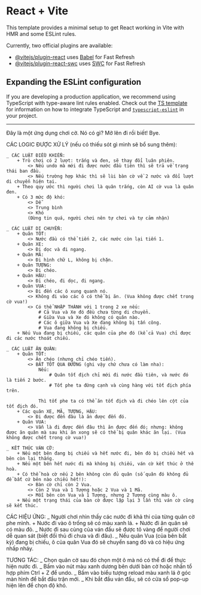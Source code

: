 # React + Vite

This template provides a minimal setup to get React working in Vite with HMR and some ESLint rules.

Currently, two official plugins are available:

- [@vitejs/plugin-react](https://github.com/vitejs/vite-plugin-react/blob/main/packages/plugin-react) uses [Babel](https://babeljs.io/) for Fast Refresh
- [@vitejs/plugin-react-swc](https://github.com/vitejs/vite-plugin-react/blob/main/packages/plugin-react-swc) uses [SWC](https://swc.rs/) for Fast Refresh

## Expanding the ESLint configuration

If you are developing a production application, we recommend using TypeScript with type-aware lint rules enabled. Check out the [TS template](https://github.com/vitejs/vite/tree/main/packages/create-vite/template-react-ts) for information on how to integrate TypeScript and [`typescript-eslint`](https://typescript-eslint.io) in your project.

___________________________________________________________________________________________________________________________

Đây là một ứng dụng chơi cờ. Nó có gì? Mở lên đi rồi biết! Bye.

CÁC LOGIC ĐƯỢC XỬ LÝ (nếu có thiếu sót gì mình sẽ bổ sung thêm):

    _ CÁC LUẬT ĐIỀU KHIỂN:
        + Trò chơi có 2 lượt: trắng và đen, sẽ thay đổi luân phiên.
            <> Nếu undo mà mới đi được nước đầu tiên thì sẽ trả về trạng thái ban đầu.
            <> Nếu trường hợp khác thì sẽ lùi bàn cờ về 2 nước và đổi lượt di chuyển hiện tại.
        + Theo quy ước thì người chơi là quân trắng, còn AI cờ vua là quân đen.
        + Có 3 mức độ khó:
            <> Dễ
            <> Trung bình
            <> Khó
            (Đừng tin quá, người chơi nên tự chơi và tự cảm nhận)

    _ CÁC LUẬT DI CHUYỂN:
        + Quân TỐT:
            <> Nước đầu có thể tiến 2, các nước còn lại tiến 1.
        + Quân XE:
            <> Đi dọc và đi ngang.
        + Quân MÃ:
            <> Đi hình chữ L, không bị chặn.
        + Quân TƯỢNG:
            <> Đi chéo.
        + Quân HẬU:
            <> Đi chéo, đi dọc, đi ngang.
        + Quân VUA:
            <> Đi đến các ô xung quanh nó.
            <> Không đi vào các ô có thể bị ăn. (Vua không được chết trong cờ vua!)
            <> Có thể NHẬP THÀNH với 1 trong 2 xe nếu:
                # Cả Vua và Xe đó đều chưa từng di chuyển.
                # Giữa Vua và Xe đó không có quân nào.
                # Các ô giữa Vua và Xe đang không bị tấn công.
                # Vua đang không bị chiếu.
        + Nếu Vua đang bị chiếu, các quân của phe đó (kể cả Vua) chỉ được đi các nước thoát chiếu.
    
    _ CÁC LUẬT ĂN QUÂN:
        + Quân TỐT:
            <> Ăn chéo (nhưng chỉ chéo tiến).
            <> BẮT TỐT QUA ĐƯỜNG (ghi vậy chứ chưa có làm nha):
                Nếu:
                    # Quân tốt địch chỉ mới đi nước đầu tiên, và nước đó là tiến 2 bước.
                    # Tốt phe ta đứng cạnh và cùng hàng với tốt địch phía trên.
                
                Thì tốt phe ta có thể ăn tốt địch và đi chéo lên cột của tốt địch đó.
        + Các quân XE, MÃ, TƯỢNG, HẬU:
            <> Đi được đến đâu là ăn được đến đó.
        + Quân VUA:
            <> Vẫn là đi được đến đâu thì ăn được đến đó; nhưng: không được ăn quân mà sau khi ăn xong sẽ có thể bị quân khác ăn lại. (Vua không được chết trong cờ vua!)

    _ KẾT THÚC VÁN CỜ:
        + Nếu một bên đang bị chiếu và hết nước đi, bên đó bị chiếu hết và bên còn lại thắng.
        + Nếu một bên hết nước đi mà không bị chiếu, ván cờ kết thúc ở thế hoà.
        + Có thể hoà cờ nếu 2 bên không còn đủ quân (số quân đó không đủ để bất cứ bên nào chiếu hết!):
            <> Bàn cờ chỉ còn 2 Vua.
            <> Còn 2 Vua và 1 Tượng hoặc 2 Vua và 1 Mã.
            <> Mỗi bên còn Vua và 1 Tượng, nhưng 2 Tượng cùng màu ô.
        + Nếu một trạng thái của bàn cờ được lặp lại 3 lần thì ván cờ cũng sẽ kết thúc.


CÁC HIỆU ỨNG:
    _ Người chơi nhìn thấy các nước đi khả thi của từng quân cờ phe mình.
        + Nước đi vào ô trống sẽ có màu xanh lá.
        + Nước đi ăn quân sẽ có màu đỏ.
    _ Nước đi sau cùng của ván đấu sẽ được tô vàng để người chơi dễ quan sát (biết đối thủ đi chưa và đi đâu).
    _ Nếu quân Vua (của bên bất kỳ) đang bị chiếu, ô của quân Vua đó sẽ chuyển sang đỏ và có hiệu ứng nhấp nháy.

TƯƠNG TÁC:
    _ Chọn quân cờ sau đó chọn một ô mà nó có thể đi để thực hiện nước đi.
    _ Bấm vào nút màu xanh dương bên dưới bàn cờ hoặc nhấn tổ hợp phím Ctrl + Z để undo.
    _ Bấm vào biểu tượng reload màu xanh lá ở góc màn hình để bắt đầu trận mới.
    _ Khi bắt đầu ván đấu, sẽ có cửa sổ pop-up hiện lên để chọn độ khó.